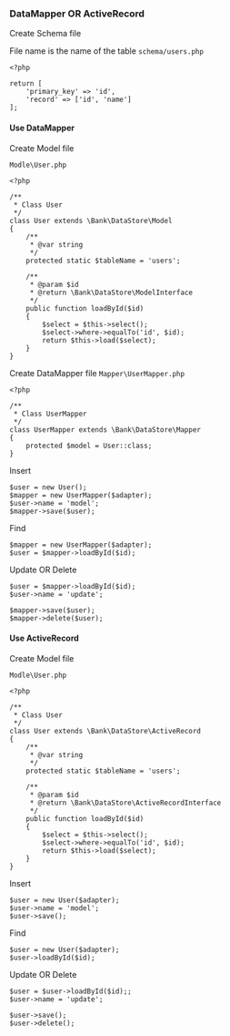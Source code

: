 ### DataMapper OR ActiveRecord

Create Schema file

File name is the name of the table
`schema/users.php`

```
<?php

return [
    'primary_key' => 'id',
    'record' => ['id', 'name']
];

```

#### Use DataMapper

Create Model file

`Modle\User.php`

```
<?php

/**
 * Class User
 */
class User extends \Bank\DataStore\Model
{
    /**
     * @var string
     */
    protected static $tableName = 'users';
    
    /**
     * @param $id
     * @return \Bank\DataStore\ModelInterface
     */
    public function loadById($id)
    {
        $select = $this->select();
        $select->where->equalTo('id', $id);
        return $this->load($select);
    }
}

```

Create DataMapper file
`Mapper\UserMapper.php`

```
<?php

/**
 * Class UserMapper
 */
class UserMapper extends \Bank\DataStore\Mapper
{
    protected $model = User::class;
}
```

Insert 

```
$user = new User();
$mapper = new UserMapper($adapter);
$user->name = 'model';
$mapper->save($user);
```

Find

```
$mapper = new UserMapper($adapter);
$user = $mapper->loadById($id);
```

Update OR Delete

```
$user = $mapper->loadById($id);
$user->name = 'update';

$mapper->save($user);
$mapper->delete($user);

```

#### Use ActiveRecord

Create Model file

`Modle\User.php`

```
<?php

/**
 * Class User
 */
class User extends \Bank\DataStore\ActiveRecord
{
    /**
     * @var string
     */
    protected static $tableName = 'users';

    /**
     * @param $id
     * @return \Bank\DataStore\ActiveRecordInterface
     */
    public function loadById($id)
    {
        $select = $this->select();
        $select->where->equalTo('id', $id);
        return $this->load($select);
    }
}

```

Insert 

```
$user = new User($adapter);
$user->name = 'model';
$user->save();
```

Find

```
$user = new User($adapter);
$user->loadById($id);
```

Update OR Delete

```
$user = $user->loadById($id);;
$user->name = 'update';

$user->save();
$user->delete();
```
